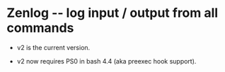 # Zenlog -- log input / output from all commands

- v2 is the current version.

- v2 now requires PS0 in bash 4.4 (aka preexec hook support).
 
